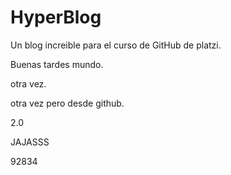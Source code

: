 # HyperBlog
Un blog increible para el curso de GitHub de platzi.

Buenas tardes mundo.

otra vez.

otra vez pero desde github.

2.0

JAJASSS

92834
